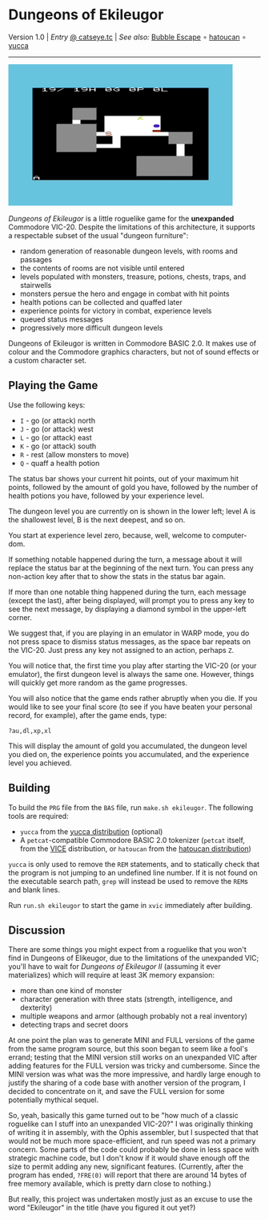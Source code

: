 Dungeons of Ekileugor
=====================

Version 1.0 | _Entry_ [@ catseye.tc](https://catseye.tc/node/Dungeons%20of%20Ekileugor)
| _See also:_ [Bubble Escape](https://github.com/catseye/Bubble-Escape#readme)
∘ [hatoucan](https://github.com/catseye/hatoucan#readme)
∘ [yucca](https://github.com/catseye/yucca#readme)

- - - -

![Screenshot of Dungeons of Ekileugor](images/dungeons-of-ekileugor.png?raw=true)

_Dungeons of Ekileugor_ is a little roguelike game for the **unexpanded**
Commodore VIC-20.  Despite the limitations of this architecture, it supports
a respectable subset of the usual "dungeon furniture":

*   random generation of reasonable dungeon levels, with rooms and passages
*   the contents of rooms are not visible until entered
*   levels populated with monsters, treasure, potions, chests, traps, and
    stairwells
*   monsters persue the hero and engage in combat with hit points
*   health potions can be collected and quaffed later
*   experience points for victory in combat, experience levels
*   queued status messages
*   progressively more difficult dungeon levels

Dungeons of Ekileugor is written in Commodore BASIC 2.0.  It makes use of
colour and the Commodore graphics characters, but not of sound effects or a
custom character set.

Playing the Game
----------------

Use the following keys:

*   `I` - go (or attack) north
*   `J` - go (or attack) west
*   `L` - go (or attack) east
*   `K` - go (or attack) south
*   `R` - rest (allow monsters to move)
*   `Q` - quaff a health potion

The status bar shows your current hit points, out of your maximum hit points,
followed by the amount of gold you have, followed by the number of health
potions you have, followed by your experience level.

The dungeon level you are currently on is shown in the lower left; level A is
the shallowest level, B is the next deepest, and so on.

You start at experience level zero, because, well, welcome to computer-dom.

If something notable happened during the turn, a message about it will
replace the status bar at the beginning of the next turn.  You can press
any non-action key after that to show the stats in the status bar again.

If more than one notable thing happened during the turn, each message
(except the last), after being displayed, will prompt you to press any key
to see the next message, by displaying a diamond symbol in the upper-left
corner.

We suggest that, if you are playing in an emulator in WARP mode, you do
not press space to dismiss status messages, as the space bar repeats on
the VIC-20.  Just press any key not assigned to an action, perhaps `Z`.

You will notice that, the first time you play after starting the VIC-20
(or your emulator), the first dungeon level is always the same one.
However, things will quickly get more random as the game progresses.

You will also notice that the game ends rather abruptly when you die.  If
you would like to see your final score (to see if you have beaten your
personal record, for example), after the game ends, type:

    ?au,dl,xp,xl

This will display the amount of gold you accumulated, the dungeon level
you died on, the experience points you accumulated, and the experience level
you achieved.

Building
--------

To build the `PRG` file from the `BAS` file, run `make.sh ekileugor`.
The following tools are required:

*   `yucca` from the [yucca distribution][] (optional)
*   A `petcat`-compatible Commodore BASIC 2.0 tokenizer
    (`petcat` itself, from the [VICE][] distribution, or
     `hatoucan` from the [hatoucan distribution][])

`yucca` is only used to remove the `REM` statements, and to statically check
that the program is not jumping to an undefined line number.  If it is not
found on the executable search path, `grep` will instead be used to remove
the `REM`s and blank lines.

Run `run.sh ekileugor` to start the game in `xvic` immediately after building.

[yucca distribution]: http://catseye.tc/node/yucca
[hatoucan distribution]: http://catseye.tc/node/hatoucan
[VICE]: http://vice-emu.sourceforge.net/

Discussion
----------

There are some things you might expect from a roguelike that you won't find
in Dungeons of Elikeugor, due to the limitations of the unexpanded VIC;
you'll have to wait for _Dungeons of Ekileugor II_ (assuming it ever
materializes) which will require at least 3K memory expansion:

*   more than one kind of monster
*   character generation with three stats (strength, intelligence, and
    dexterity)
*   multiple weapons and armor (although probably not a real inventory)
*   detecting traps and secret doors

At one point the plan was to generate MINI and FULL versions of the game
from the same program source, but this soon began to seem like a fool's
errand; testing that the MINI version still works on an unexpanded VIC after
adding features for the FULL version was tricky and cumbersome.  Since the
MINI version was what was the more impressive, and hardly large enough to
justify the sharing of a code base with another version of the program, I
decided to concentrate on it, and save the FULL version for some potentially
mythical sequel.

So, yeah, basically this game turned out to be "how much of a classic
roguelike can I stuff into an unexpanded VIC-20?"  I was originally thinking
of writing it in assembly, with the Ophis assembler, but I suspected that
that would not be much more space-efficient, and run speed was not a primary
concern.  Some parts of the code could probably be done in less space with
strategic machine code, but I don't know if it would shave enough off the
size to permit adding any new, significant features.  (Currently, after the
program has ended, `?FRE(0)` will report that there are around 14 bytes of
free memory available, which is pretty darn close to nothing.)

But really, this project was undertaken mostly just as an excuse to use the
word "Ekileugor" in the title (have you figured it out yet?)
